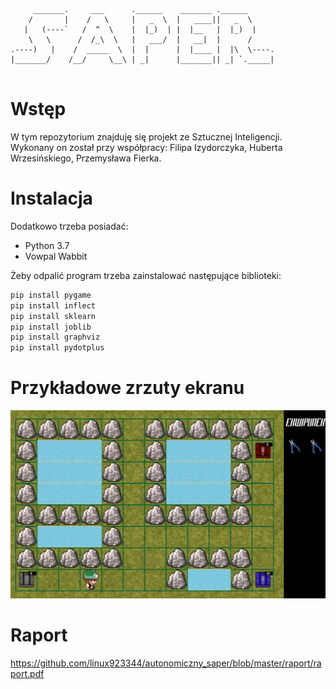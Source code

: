 ```
     _______.     ___      .______    _______ .______      
    /       |    /   \     |   _  \  |   ____||   _  \     
   |   (----`   /  ^  \    |  |_)  | |  |__   |  |_)  |    
    \   \      /  /_\  \   |   ___/  |   __|  |      /     
.----)   |    /  _____  \  |  |      |  |____ |  |\  \----.
|_______/    /__/     \__\ | _|      |_______|| _| `._____|
                                                           
```

# Wstęp 
W tym repozytorium znajduję się projekt ze Sztucznej Inteligencji.
Wykonany on został przy współpracy: Filipa Izydorczyka, Huberta Wrzesińskiego, Przemysława Fierka.

# Instalacja
Dodatkowo trzeba posiadać:
* Python 3.7
* Vowpal Wabbit

Żeby odpalić program trzeba zainstalować następujące biblioteki:

```bash
pip install pygame
pip install inflect
pip install sklearn 
pip install joblib
pip install graphviz
pip install pydotplus
```

# Przykładowe zrzuty ekranu
![alt text](https://github.com/linux923344/autonomiczny_saper/blob/master/raport/screen.png)

# Raport 
https://github.com/linux923344/autonomiczny_saper/blob/master/raport/raport.pdf
